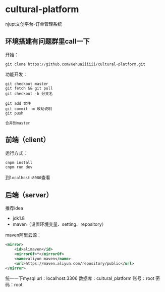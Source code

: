 # cultural-platform
njupt文创平台-订单管理系统

## 环境搭建有问题群里call一下

开始：
``` git
git clone https://github.com/Kehuaiiiiii/cultural-platform.git
```
功能开发：
``` git
git checkout master
git fetch && git pull
git checkout -b 分支名

git add 文件
git commit -m 改动说明
git push

合并到master
```

## 前端（client）

运行方式：
``` bash
cnpm install
cnpm run dev
```

到`localhost:8080`查看



## 后端（server）

推荐idea

- jdk1.8
- maven（设置环境变量、setting、repository）

maven阿里云源：
``` xml
<mirror>
	<id>alimaven</id>
	<mirrorOf>*</mirrorOf>
	<name>aliyun maven</name>
	<url>https://maven.aliyun.com/repository/public</url>
</mirror>
```

统一一下mysql
url：localhost:3306
数据库：cultural_platform
账号：root
密码：root

